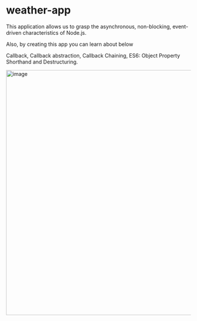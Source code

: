 # weather-app

This application allows us to grasp the asynchronous, non-blocking, event-driven characteristics of Node.js.

Also, by creating this app you can learn about below

Callback, 
Callback abstraction, 
Callback Chaining, 
ES6: Object Property Shorthand and Destructuring.

<img width="667" alt="image" src="https://github.com/codewithoberoi/weather-app/assets/63188889/80e8ea8e-fcde-4f9b-8fb9-300d8dd6ee25">
